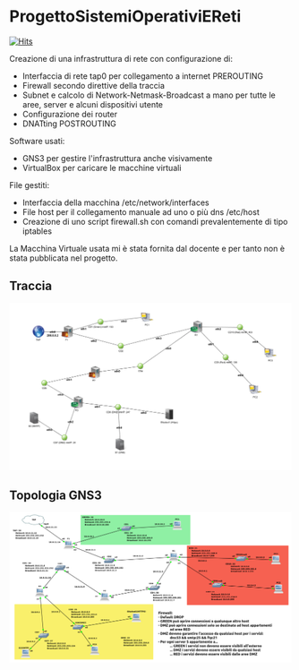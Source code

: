 # ProgettoSistemiOperativiEReti
[![Hits](https://hits.seeyoufarm.com/api/count/incr/badge.svg?url=https%3A%2F%2Fgithub.com%2FNoNameoN-A%2FProgettoSistemiOperativiEReti&count_bg=%231C1C1C&title_bg=%231C1C1C&icon=internetexplorer.svg&icon_color=%23E7E7E7&title=Views+Count&edge_flat=false)](https://github.com/NoNameoN-A/ProgettoSistemiOperativiEReti)

Creazione di una infrastruttura di rete con configurazione di:
- Interfaccia di rete tap0 per collegamento a internet PREROUTING
- Firewall secondo direttive della traccia
- Subnet e calcolo di Network-Netmask-Broadcast a mano per tutte le aree, server e alcuni dispositivi utente
- Configurazione dei router 
- DNATting POSTROUTING

Software usati:
- GNS3 per gestire l'infrastruttura anche visivamente
- VirtualBox per caricare le macchine virtuali

File gestiti:
- Interfaccia della macchina /etc/network/interfaces
- File host per il collegamento manuale ad uno o più dns /etc/host
- Creazione di uno script firewall.sh con comandi prevalentemente di tipo iptables

La Macchina Virtuale usata mi è stata fornita dal docente e per tanto non è stata pubblicata nel progetto.


## Traccia
![Topologia](https://github.com/NoNameoN-A/ProgettoSistemiOperativiEReti/blob/main/topologia/%5BTraccia%5D%20Topologia.png)

## Topologia GNS3
![Topologia](https://github.com/NoNameoN-A/ProgettoSistemiOperativiEReti/blob/main/topologia/%5BGNS3%5D%20Topologia.png)

